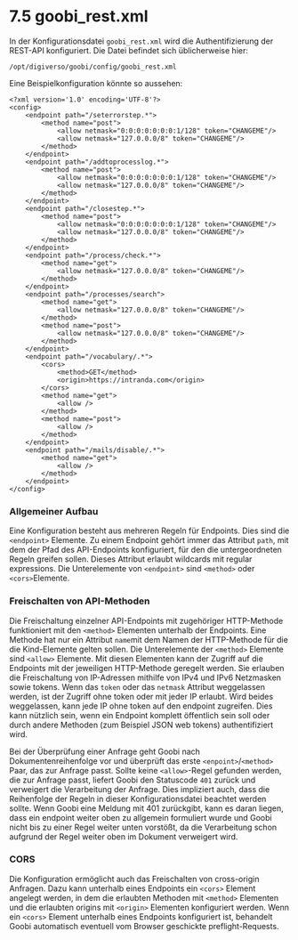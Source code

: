 # 7.5 goobi\_rest.xml

In der Konfigurationsdatei `goobi_rest.xml` wird die Authentifizierung der REST-API konfiguriert. Die Datei befindet sich üblicherweise hier:

```text
/opt/digiverso/goobi/config/goobi_rest.xml
```

Eine Beispielkonfiguration könnte so aussehen:

```markup
<?xml version='1.0' encoding='UTF-8'?>
<config>
    <endpoint path="/seterrorstep.*">
        <method name="post">
            <allow netmask="0:0:0:0:0:0:0:1/128" token="CHANGEME"/>
            <allow netmask="127.0.0.0/8" token="CHANGEME"/>
        </method>
    </endpoint>
    <endpoint path="/addtoprocesslog.*">
        <method name="post">
            <allow netmask="0:0:0:0:0:0:0:1/128" token="CHANGEME"/>
            <allow netmask="127.0.0.0/8" token="CHANGEME"/>
        </method>
    </endpoint>
    <endpoint path="/closestep.*">
        <method name="post">
            <allow netmask="0:0:0:0:0:0:0:1/128" token="CHANGEME"/>
            <allow netmask="127.0.0.0/8" token="CHANGEME"/>
        </method>
    </endpoint>
    <endpoint path="/process/check.*">
        <method name="get">
            <allow netmask="127.0.0.0/8" token="CHANGEME"/>
        </method>
    </endpoint>
    <endpoint path="/processes/search">
        <method name="get">
            <allow netmask="127.0.0.0/8" token="CHANGEME"/>
        </method>
        <method name="post">
            <allow netmask="127.0.0.0/8" token="CHANGEME"/>
        </method>
    </endpoint>
    <endpoint path="/vocabulary/.*">
        <cors>
            <method>GET</method>
            <origin>https://intranda.com</origin>               
        </cors>
        <method name="get">
            <allow />
        </method>
        <method name="post">
            <allow />
        </method>
    </endpoint>
    <endpoint path="/mails/disable/.*">
        <method name="get">
            <allow />
        </method>
    </endpoint>
</config>

```

### Allgemeiner Aufbau

Eine Konfiguration besteht aus mehreren Regeln für Endpoints. Dies sind die `<endpoint>` Elemente. Zu einem Endpoint gehört immer das Attribut `path`, mit dem der Pfad des API-Endpoints konfiguriert, für den die untergeordneten Regeln greifen sollen. Dieses Attribut erlaubt wildcards mit regular expressions. Die Unterelemente von `<endpoint>` sind `<method>` oder `<cors>`Elemente. 

### Freischalten von API-Methoden

Die Freischaltung einzelner API-Endpoints mit zugehöriger HTTP-Methode funktioniert mit den `<method>` Elementen unterhalb der Endpoints. Eine Methode hat nur ein Attribut `name`mit dem Namen der HTTP-Methode für die die Kind-Elemente gelten sollen. Die Unterelemente der `<method>` Elemente sind `<allow>` Elemente. Mit diesen Elementen kann der Zugriff auf die Endpoints mit der jeweiligen HTTP-Methode geregelt werden. Sie erlauben die Freischaltung von IP-Adressen mithilfe von IPv4 und IPv6 Netzmasken sowie tokens. Wenn das `token` oder das `netmask` Attribut weggelassen werden, ist der Zugriff ohne token oder mit jeder IP erlaubt. Wird beides weggelassen, kann jede IP ohne token auf den endpoint zugreifen. Dies kann nützlich sein, wenn ein Endpoint komplett öffentlich sein soll oder durch andere Methoden \(zum Beispiel JSON web tokens\) authentifiziert wird. 

Bei der Überprüfung einer Anfrage geht Goobi nach Dokumentenreihenfolge vor und überprüft das erste `<enpoint>`/`<method>` Paar, das zur Anfrage passt. Sollte keine `<allow>`-Regel gefunden werden, die zur Anfrage passt, liefert Goobi den Statuscode `401` zurück und verweigert die Verarbeitung der Anfrage. Dies impliziert auch, dass die Reihenfolge der Regeln in dieser Konfigurationsdatei beachtet werden sollte. Wenn Goobi eine Meldung mit 401 zurückgibt, kann es daran liegen, dass ein endpoint weiter oben zu allgemein formuliert wurde und Goobi nicht bis zu einer Regel weiter unten vorstößt, da die Verarbeitung schon aufgrund der Regel weiter oben im Dokument verweigert wird. 

### CORS

Die Konfiguration ermöglicht auch das Freischalten von cross-origin Anfragen. Dazu kann unterhalb eines Endpoints ein `<cors>` Element angelegt werden, in dem die erlaubten Methoden mit `<method>` Elementen und die erlaubten origins mit `<origin>` Elementen konfiguriert werden. Wenn ein `<cors>` Element unterhalb eines Endpoints konfiguriert ist, behandelt Goobi automatisch eventuell vom Browser geschickte preflight-Requests.

